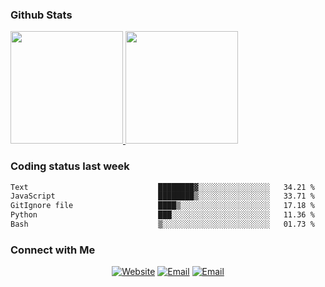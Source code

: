 
### Github Stats

<a href="https://github.com/lileixuan">
  <img height="180em" src="https://github-readme-stats.vercel.app/api?username=lileixuan&theme=buefy&show_icons=true" />
  <img height="180em" src="https://github-readme-stats.vercel.app/api/top-langs/?username=lileixuan&theme=buefy&layout=compact" />
</a>

### Coding status last week 

<!--START_SECTION:waka-->

```txt
Text                             ████████▓░░░░░░░░░░░░░░░░   34.21 %
JavaScript                       ████████▒░░░░░░░░░░░░░░░░   33.71 %
GitIgnore file                   ████▒░░░░░░░░░░░░░░░░░░░░   17.18 %
Python                           ███░░░░░░░░░░░░░░░░░░░░░░   11.36 %
Bash                             ▒░░░░░░░░░░░░░░░░░░░░░░░░   01.73 %
```

<!--END_SECTION:waka-->

### Connect with Me 

<p align="center">
<a href="https://www.koomu.cn/"><img alt="Website" src="https://img.shields.io/badge/Website-www.koomu.cn-blue?style=flat-square&logo=google-chrome"></a>
<a href="mailto:lileixuan@gmail.com"><img alt="Email" src="https://img.shields.io/badge/Email-lileixuan@gmail.com-blue?style=flat-square&logo=gmail"></a>
<a href="https://www.koomu.cn/rss/"><img alt="Email" src="https://img.shields.io/badge/RSS-www.koomu.cn%2Frss%2F-blue?style=flat-square&logo=rss"></a>


</p>
